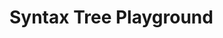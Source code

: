 <link rel="stylesheet" href="https://cdnjs.cloudflare.com/ajax/libs/codemirror/6.65.7/codemirror.min.css">
<link rel="stylesheet" href="https://cdnjs.cloudflare.com/ajax/libs/clusterize.js/0.19.0/clusterize.min.css">

<h1>Syntax Tree Playground</h1>

<div id="playground-container" class="ts-playground" style="visibility: hidden;">

<h2>Code</h2>

<div class="custom-select">
  <button id="language-button" class="select-button">
    <span class="selected-value">JavaScript</span>
    <svg class="arrow" width="12" height="12" viewBox="0 0 24 24" fill="none" stroke="currentColor" stroke-width="2" stroke-linecap="round" stroke-linejoin="round">
      <polyline points="6 9 12 15 18 9"></polyline>
    </svg>
  </button>
  <div class="select-dropdown">
    <div class="option" data-value="bash">Bash</div>
    <div class="option" data-value="c">C</div>
    <div class="option" data-value="cpp">C++</div>
    <div class="option" data-value="c_sharp">C#</div>
    <div class="option" data-value="go">Go</div>
    <div class="option" data-value="html">HTML</div>
    <div class="option" data-value="java">Java</div>
    <div class="option" data-value="javascript">JavaScript</div>
    <div class="option" data-value="php">PHP</div>
    <div class="option" data-value="python">Python</div>
    <div class="option" data-value="ruby">Ruby</div>
    <div class="option" data-value="rust">Rust</div>
    <div class="option" data-value="toml">TOML</div>
    <div class="option" data-value="typescript">TypeScript</div>
    <div class="option" data-value="yaml">YAML</div>
  </div>
  <select id="language-select" style="display: none;">
    <option value="bash">Bash</option>
    <option value="c">C</option>
    <option value="cpp">C++</option>
    <option value="c_sharp">C#</option>
    <option value="go">Go</option>
    <option value="html">HTML</option>
    <option value="java">Java</option>
    <option value="javascript" selected="selected">JavaScript</option>
    <option value="php">PHP</option>
    <option value="python">Python</option>
    <option value="ruby">Ruby</option>
    <option value="rust">Rust</option>
    <option value="toml">TOML</option>
    <option value="typescript">TypeScript</option>
    <option value="yaml">YAML</option>
  </select>
</div>

<input id="logging-checkbox" type="checkbox"></input>
<label for="logging-checkbox">Log</label>

<input id="anonymous-nodes-checkbox" type="checkbox"></input>
<label for="anonymous-nodes-checkbox">Show anonymous nodes</label>

<input id="query-checkbox" type="checkbox"></input>
<label for="query-checkbox">Query</label>

<input id="accessibility-checkbox" type="checkbox"></input>
<label for="accessibility-checkbox">Accessibility</label>

<textarea id="code-input">
</textarea>

<div id="query-container" style="visibility: hidden; position: absolute;">
<h2>Query</h2>
<textarea id="query-input"></textarea>
</div>

<h2>Tree</h2>
<span id="update-time"></span>
<div id="output-container-scroll">
<pre id="output-container" class="highlight"></pre>
</div>

<h2 id="about">About </h2>
<p>You can try out tree-sitter with a few pre-selected grammars on this page.
You can also run playground locally (with your own grammar) using the
<a href="/tree-sitter/cli/playground.html">CLI</a>'s <code>tree-sitter playground</code> subcommand.
</p>

```admonish info
Logging (if enabled) can be viewed in the browser's console.
```

<p>The syntax tree should update as you type in the code. As you move around the
code, the current node should be highlighted in the tree; you can also click any
node in the tree to select the corresponding part of the code.</p>
<p>You can enter one or more <a href="/tree-sitter/using-parsers/queries/index.html">patterns</a>
into the Query panel. If the query is valid, its captures will be
highlighted both in the Code and in the Query panels. Otherwise
the problematic parts of the query will be underlined, and detailed
diagnostics will be available on hover. Note that to see any results
you must use at least one capture, like <code>(node_name) @capture-name</code></p>

</div>

<script src="https://cdnjs.cloudflare.com/ajax/libs/codemirror/6.65.7/codemirror.min.js"></script>

<script>LANGUAGE_BASE_URL = "https://tree-sitter.github.io";</script>
<script type="module">
import * as TreeSitter from 'https://tree-sitter.github.io/web-tree-sitter.js';
window.TreeSitter = TreeSitter;
setTimeout(() => window.initializePlayground({local: false}), 1);
</script>

<script src="https://cdnjs.cloudflare.com/ajax/libs/clusterize.js/0.19.0/clusterize.min.js"></script>
